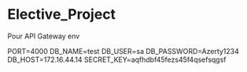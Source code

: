 # Elective_Project

Pour API Gateway env

PORT=4000
DB_NAME=test
DB_USER=sa
DB_PASSWORD=Azerty1234
DB_HOST=172.16.44.14
SECRET_KEY=aqfhdbf45fezs45f4qsefsqgsf
